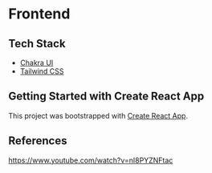 # Frontend

## Tech Stack

- [Chakra UI](https://chakra-ui.com/docs/components)
- [Tailwind CSS](https://tailwindcss.com/docs)

## Getting Started with Create React App

This project was bootstrapped with [Create React App](https://github.com/facebook/create-react-app).

## References
https://www.youtube.com/watch?v=nI8PYZNFtac
